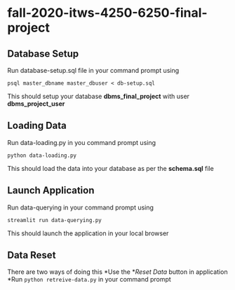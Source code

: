 # fall-2020-itws-4250-6250-final-project

## Database Setup ##
Run database-setup.sql file in your command prompt using

`psql master_dbname master_dbuser < db-setup.sql`

This should setup your database **dbms_final_project** with user **dbms_project_user**

## Loading Data ##
Run data-loading.py in you command prompt using

`python data-loading.py`

This should load the data into your database as per the **schema.sql** file

## Launch Application ##
Run data-querying in your command prompt using

`streamlit run data-querying.py`

This should launch the application in your local browser

## Data Reset ##
There are two ways of doing this
*Use the **Reset Data* button in application
*Run `python retreive-data.py` in your command prompt


